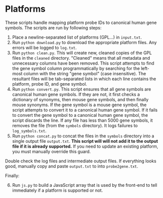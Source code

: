 # Platforms

These scripts handle mapping platform probe IDs to canonical human gene symbols. The scripts are run by following steps:

1. Place a newline-separated list of platforms (GPL...) in `input.txt`.
2. Run `python download.py` to download the appropriate platform files. Any errors will be logged to `log.txt`.
3. Run `python clean.py`. This will create new, cleaned copies of the GPL files in the `cleaned` directory. "Cleaned" means that all metadata and unnecessary columns have been removed. This script attempts to find the gene symbol column programmatically by searching for the left-most column with the string "gene symbol" (case insensitive). The resultant files will be tab-separated lists in which each line contains the platform, probe ID, and gene symbol.
4. Run `python convert.py`. This script ensures that all gene symbols are canonical human gene symbols. If they are not, it first checks a dictionary of synonyms, then mouse gene symbols, and then finally mouse synonyms. If the gene symbol is a mouse gene symbol, the script attempts to convert it to a canonical human gene symbol. If it fails to convert the gene symbol to a canonical human gene symbol, the script discards the line. If any file has less than 5000 gene symbols, it removes the file (from the `symbols` directory). It logs failures to `log_symbols.txt`.
5. Run `python concat.py` to concat the files in the `symbols` directory into a single output file `output.txt`. **This script will will not add it to the output file if it is already supported.** If you need to update an existing platform, you must manually override this guard.

Double check the log files and intermediate output files. If everything looks good, manually copy and paste `output.txt` to into `probe2gene.txt`.

Finally:

6. Run `js.py` to build a JavaScript array that is used by the front-end to tell immediately if a platform is supported or not.
